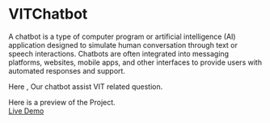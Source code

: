 # VITChatbot

A chatbot is a type of computer program or artificial intelligence (AI) application designed to simulate human conversation through text or speech interactions. Chatbots are often integrated into messaging platforms, websites, mobile apps, and other interfaces to provide users with automated responses and support.
 
Here , Our chatbot assist VIT related question.

Here is a preview of the Project. <br>
<a href="https://kingofdraknessi.github.io/Chatbot/">Live Demo</a>


